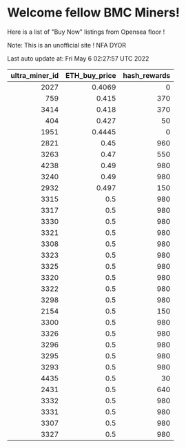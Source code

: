# Welcome fellow BMC Miners!
Here is a list of "Buy Now" listings from Opensea floor !

Note: This is an unofficial site ! NFA DYOR


Last auto update at: Fri May  6 02:27:57 UTC 2022


|   ultra_miner_id |   ETH_buy_price |   hash_rewards |
|-----------------:|----------------:|---------------:|
|             2027 |          0.4069 |              0 |
|              759 |          0.415  |            370 |
|             3414 |          0.418  |            370 |
|              404 |          0.427  |             50 |
|             1951 |          0.4445 |              0 |
|             2821 |          0.45   |            960 |
|             3263 |          0.47   |            550 |
|             4238 |          0.49   |            980 |
|             3240 |          0.49   |            980 |
|             2932 |          0.497  |            150 |
|             3315 |          0.5    |            980 |
|             3317 |          0.5    |            980 |
|             3330 |          0.5    |            980 |
|             3321 |          0.5    |            980 |
|             3308 |          0.5    |            980 |
|             3323 |          0.5    |            980 |
|             3325 |          0.5    |            980 |
|             3320 |          0.5    |            980 |
|             3322 |          0.5    |            980 |
|             3298 |          0.5    |            980 |
|             2154 |          0.5    |            150 |
|             3300 |          0.5    |            980 |
|             3326 |          0.5    |            980 |
|             3296 |          0.5    |            980 |
|             3295 |          0.5    |            980 |
|             3293 |          0.5    |            980 |
|             4435 |          0.5    |             30 |
|             2431 |          0.5    |            640 |
|             3332 |          0.5    |            980 |
|             3331 |          0.5    |            980 |
|             3307 |          0.5    |            980 |
|             3327 |          0.5    |            980 |